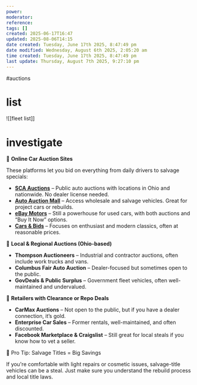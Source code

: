 ```yaml
---
power: 
moderator: 
reference: 
tags: []
created: 2025-06-17T16:47
updated: 2025-08-06T14:15
date created: Tuesday, June 17th 2025, 8:47:49 pm
date modified: Wednesday, August 6th 2025, 2:05:20 am
time created: Tuesday, June 17th 2025, 8:47:49 pm
last update: Thursday, August 7th 2025, 9:27:10 pm
---
```

#auctions 

# list
![[fleet list]]

# investigate

🔧 **Online Car Auction Sites**

These platforms let you bid on everything from daily drivers to salvage specials:

- **[SCA Auctions](https://sca.auction/locations/oh)** – Public auto auctions with locations in Ohio and nationwide. No dealer license needed.
- **[Auto Auction Mall](https://mechanicbase.com/market/best-online-car-auction-websites/)** – Access wholesale and salvage vehicles. Great for project cars or rebuilds.
- **[eBay Motors](https://mechanicbase.com/market/best-online-car-auction-websites/)** – Still a powerhouse for used cars, with both auctions and “Buy It Now” options.
- **[Cars & Bids](https://mechanicbase.com/market/best-online-car-auction-websites/)** – Focuses on enthusiast and modern classics, often at reasonable prices.

🏢 **Local & Regional Auctions (Ohio-based)**

- **Thompson Auctioneers** – Industrial and contractor auctions, often include work trucks and vans.
- **Columbus Fair Auto Auction** – Dealer-focused but sometimes open to the public.
- **GovDeals & Public Surplus** – Government fleet vehicles, often well-maintained and undervalued.

🛒 **Retailers with Clearance or Repo Deals**

- **CarMax Auctions** – Not open to the public, but if you have a dealer connection, it’s gold.
- **Enterprise Car Sales** – Former rentals, well-maintained, and often discounted.
- **Facebook Marketplace & Craigslist** – Still great for local steals if you know how to vet a seller.

🧰 Pro Tip: Salvage Titles = Big Savings

If you're comfortable with light repairs or cosmetic issues, salvage-title vehicles can be a steal. Just make sure you understand the rebuild process and local title laws.